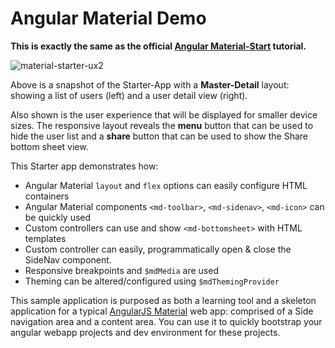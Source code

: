 # Angular Material Demo

**This is exactly the same as the official [Angular Material-Start](https://github.com/angular/material-start) tutorial.**

![material-starter-ux2](https://cloud.githubusercontent.com/assets/210413/6448551/70864488-c0e0-11e4-8767-c4e1e4c2f343.png)

Above is a snapshot of the Starter-App with a **Master-Detail** layout: showing a list of users
(left) and a user detail view (right).

Also shown is the user experience that will be displayed for smaller device sizes. The responsive
layout reveals the **menu** button that can be used to hide the user list and a **share** button
that can be used to show the Share bottom sheet view.

This Starter app demonstrates how:

*  Angular Material `layout` and `flex` options can easily configure HTML containers
*  Angular Material components `<md-toolbar>`, `<md-sidenav>`, `<md-icon>` can be quickly used
*  Custom controllers can use and show `<md-bottomsheet>` with HTML templates
*  Custom controller can easily, programmatically open & close the SideNav component.
*  Responsive breakpoints and `$mdMedia` are used
*  Theming can be altered/configured using `$mdThemingProvider`


This sample application is purposed as both a learning tool and a skeleton application for a typical
[AngularJS Material](http://material.angularjs.org/) web app: comprised of a Side navigation area
and a content area. You can use it to quickly bootstrap your angular webapp projects and dev
environment for these projects.
